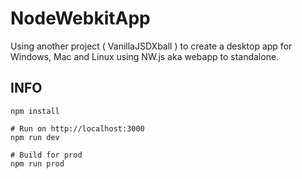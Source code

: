 # NodeWebkitApp
Using another project ( VanillaJSDXball ) to create a desktop app for Windows, Mac and Linux using NW.js aka webapp to standalone.            
                                                                  
## INFO
```
npm install

# Run on http://localhost:3000
npm run dev

# Build for prod
npm run prod
```
